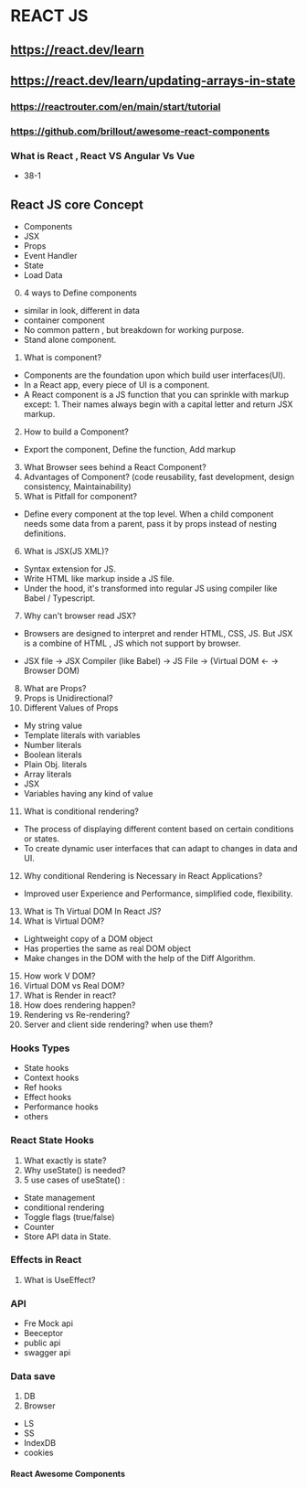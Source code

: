 # REACT JS

## https://react.dev/learn
## https://react.dev/learn/updating-arrays-in-state
### https://reactrouter.com/en/main/start/tutorial
### https://github.com/brillout/awesome-react-components


### What is React , React VS Angular Vs Vue
- 38-1

## React JS core Concept
- Components
- JSX 
- Props
- Event Handler
- State 
- Load Data


0. 4 ways to Define components
- similar in look, different in data
- container component
- No common pattern , but breakdown for working purpose.
- Stand alone component.

1. What is component? 
- Components are the foundation upon which build user interfaces(UI).
- In a React app, every piece of UI is a component.
- A React component is a JS function that you can sprinkle with markup except: 1. Their names always begin with a capital letter and return JSX markup.

2. How to build a Component?
- Export the component, Define the function,  Add markup

3. What Browser sees behind a React Component?
4. Advantages of Component? (code reusability, fast development, design consistency, Maintainability)
5. What is Pitfall for component?
- Define every component at the top level. When a child component needs some data from a parent,  pass it by props instead of nesting definitions.

6. What is JSX(JS XML)? 
- Syntax extension for JS.
- Write HTML like markup inside a JS file.
- Under the hood, it's transformed into regular JS using compiler like Babel / Typescript.

7. Why can't browser read JSX?
- Browsers are designed to interpret and render HTML, CSS, JS. But JSX is a combine of HTML , JS which not support by browser.

- JSX file -> JSX Compiler (like Babel) -> JS File -> (Virtual DOM <- -> Browser DOM)

8. What are Props?
9. Props is Unidirectional?
10. Different Values of Props 
- My string value
- Template literals with variables
- Number literals
- Boolean literals
- Plain Obj. literals
- Array literals
- JSX 
- Variables having any kind of value

11. What is conditional rendering? 
- The process of displaying different content based on certain conditions or states.
- To create dynamic user interfaces that can adapt to changes in data and UI.

12. Why conditional Rendering is Necessary in React Applications?
- Improved user Experience and Performance, simplified code, flexibility.  

13. What is Th Virtual DOM In React JS?
14. What is Virtual DOM? 
- Lightweight copy of a DOM object
- Has properties the same as real DOM object
- Make changes in the DOM with the help of the Diff Algorithm.

15. How work V DOM? 
16. Virtual DOM vs Real DOM?
17. What is Render in react?
18. How does rendering happen?
19. Rendering vs Re-rendering?
20. Server and client side rendering? when use them?


### Hooks Types
- State hooks
- Context hooks
- Ref hooks
- Effect hooks
- Performance hooks
- others

### React State Hooks
1. What exactly is state?
2. Why useState() is needed?
3. 5 use cases of useState() :
- State management
- conditional rendering
- Toggle flags (true/false)
- Counter 
- Store API data in State.

### Effects in React 
1. What is UseEffect?


### API
- Fre Mock api
- Beeceptor
- public api
- swagger api

### Data save
1. DB
2. Browser 
- LS
- SS
- IndexDB
- cookies


#### React Awesome Components



